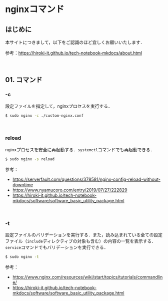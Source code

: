 # nginxコマンド

## はじめに

本サイトにつきまして，以下をご認識のほど宜しくお願いいたします．

参考：https://hiroki-it.github.io/tech-notebook-mkdocs/about.html

<br>

## 01. コマンド

### -c

設定ファイルを指定して，nginxプロセスを実行する．

```bash
$ sudo nginx -c ./custom-nginx.conf
```

<br>

### reload

nginxプロセスを安全に再起動する．```systemctl```コマンドでも再起動できる．

```bash
$ sudo nginx -s reload
```

参考：

- https://serverfault.com/questions/378581/nginx-config-reload-without-downtime
- https://www.nyamucoro.com/entry/2019/07/27/222829
- https://hiroki-it.github.io/tech-notebook-mkdocs/software/software_basic_utility_package.html

<br>

### -t

設定ファイルのバリデーションを実行する．また，読み込まれている全ての設定ファイル（```include```ディレクティブの対象も含む）の内容の一覧を表示する．```service```コマンドでもバリデーションを実行できる．

```bash
$ sudo nginx -t
```

参考：

- https://www.nginx.com/resources/wiki/start/topics/tutorials/commandline/
- https://hiroki-it.github.io/tech-notebook-mkdocs/software/software_basic_utility_package.html
